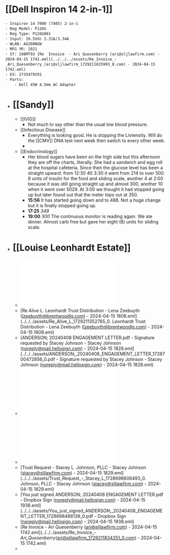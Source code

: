 # [[Dell Inspiron 14 2-in-1]]
	- Inspiron 14 7000 (7405) 2-in-1
	- Reg Model: P126G
	- Reg Type: P126G001
	- Input: 19.5Vdc 2.31A/3.34A
	- WLAN: AX200NGW
	- MFG YR: 2021
	- ST: 198MT93 [Re  Invoice  - Ari Quesenberry (ari@sljlawfirm.com) - 2024-04-15 1742.eml](../../../assets/Re_Invoice_-_Ari_Quesenberry_(ari@sljlawfirm_1729211825993_0.com) - 2024-04-15 1742.eml)
	- EX: 2735479191
	- Parts:
		- Dell 45W 4.5mm AC Adapter
- # [[Sandy]]
	- [[IVIG]]
		- Not much to say other than the usual low blood pressure.
	- [[Infectious Disease]]
		- Everything is looking good.  He is stopping the Livtensity.  Will do the [[CMV]] DNA test next week then switch to every other week.
		-
	- [[Endocrinology]]
		- Her blood sugars have been on the high side but this afternoon they are off the charts, literally.  She had a sandwich and egg roll at the hospital cafeteria.  Since then the glucose level has been a straight upward.  from 12:30 40 3:30 it went from 214 to over 500.  8 units of insulin for the food and  sliding scale,  another 4 at 2:00 because it was still going straight up and almost 300, another 10 when it went over 5029.  At 3:00 we thought it had stopped going up but later found out that the meter tops out at 350.
		- **15:56**  It has started going down and to 488.  Not a huge change but it is finally stopped going up.
		- **17:25** *349*
		- **19:00** *300* The continuous monitor is reading again.  We ate dinner.  Almost carb free but gave her eight (8) units for sliding scale.
- # [[Louise Leonhardt Estate]]
	- ![ANDERSON; 20170226 ALICE L. LEONHARDT REVOCABLE TRUST.pdf](../../../assets/ANDERSON;_20170226_ALICE_L._LEONHARDT_REVOCABLE_TRUST_1728700435080_0.pdf)
	- [Re  Alive L. Leonhardt Trust Distribution - Lena Zeebuyth (lzeebuyth@brentwoodlg.com) - 2024-04-15 1808.eml](../../../assets/Re_Alive_L_1729211352765_0. Leonhardt Trust Distribution - Lena Zeebuyth (lzeebuyth@brentwoodlg.com) - 2024-04-15 1808.eml)
	- [ANDERSON; 20240408 ENGAGEMENT LETTER.pdf - Signature requested by Stacey Johnson - Stacey Johnson (noreply@mail.hellosign.com) - 2024-04-15 1828.eml](../../../assets/ANDERSON;_20240408_ENGAGEMENT_LETTER_1728700472856_0.pdf - Signature requested by Stacey Johnson - Stacey Johnson (noreply@mail.hellosign.com) - 2024-04-15 1828.eml)
	- ![ANDERSON__20240408_ENGAGEMENT_LETTER.pdf.pdf](../../../assets/ANDERSON_20240408_ENGAGEMENT_LETTER.pdf_1715440758044_0.pdf)
	- ![trust_request_6836.pdf](../../../assets/trust_request_6836_1715440911404_0.pdf)
	- [Trust Request - Stacey L. Johnson, PLLC - Stacey Johnson (stacey@sljlawfirm.com) - 2024-04-15 1829.eml](../../../assets/Trust_Request_-_Stacey_L_1728698606493_0. Johnson, PLLC - Stacey Johnson (stacey@sljlawfirm.com) - 2024-04-15 1829.eml)
	- [You just signed ANDERSON; 20240408 ENGAGEMENT LETTER.pdf - Dropbox Sign (noreply@mail.hellosign.com) - 2024-04-15 1938.eml](../../../assets/You_just_signed_ANDERSON;_20240408_ENGAGEMENT_LETTER_1728698488138_0.pdf - Dropbox Sign (noreply@mail.hellosign.com) - 2024-04-15 1938.eml)
	- [Re  Invoice  - Ari Quesenberry (ari@sljlawfirm.com) - 2024-04-15 1742.eml](../../../assets/Re_Invoice_-_Ari_Quesenberry_(ari@sljlawfirm_1729211834251_0.com) - 2024-04-15 1742.eml)
	-